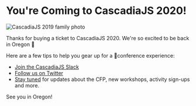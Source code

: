 # You're Coming to CascadiaJS 2020!

![CascadiaJS 2019 family photo](${STATIC}/images/cjs19-family.jpg)

Thanks for buying a ticket to CascadiaJS 2020. We're so excited to be back in Oregon 🌲

Here are a few tips to help you gear up for a 💯conference experience:

* [Join the CascadiaJS Slack](https://join.slack.com/t/cascadiajs/shared_invite/enQtNzYzMzYxMTc0OTc5LWM0ZDZiZDc5MDgwMmFkODdlZTdiMGE3NjFhYTZmNWVkMWEwMDcxNWE0Nzg5YTcwOGQzZDk0Y2M3ZWRmN2QwNzU)
* [Follow us on Twitter](https://twitter.com/CascadiaJS)
* [Stay tuned](http://eepurl.com/dPmCkT) for updates about the CFP, new workshops, activity sign-ups and more.

See you in Oregon!
